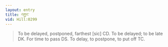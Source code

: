 ```yaml
---
layout: entry
title: འགྱང་
vid: Hill:0299
---
```

> To be delayed, postponed, farthest [sic] CD. To be delayed; to be late DK. For time to pass DS. To delay, to postpone, to put off TC.
